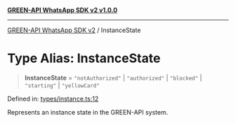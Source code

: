 [**GREEN-API WhatsApp SDK v2 v1.0.0**](../README.md)

***

[GREEN-API WhatsApp SDK v2](../globals.md) / InstanceState

# Type Alias: InstanceState

> **InstanceState** = `"notAuthorized"` \| `"authorized"` \| `"blocked"` \| `"starting"` \| `"yellowCard"`

Defined in: [types/instance.ts:12](https://github.com/green-api/whatsapp-api-client-js-v2/blob/6c31521abaa4e85365f3538298181cae99417bce/src/types/instance.ts#L12)

Represents an instance state in the GREEN-API system.
